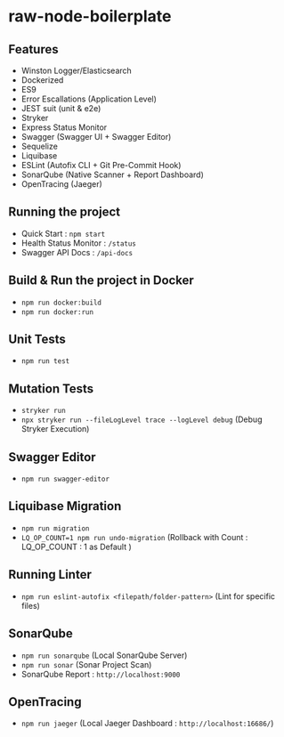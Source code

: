 # raw-node-boilerplate

## Features
- Winston Logger/Elasticsearch
- Dockerized
- ES9
- Error Escallations (Application Level)
- JEST suit (unit & e2e)
- Stryker
- Express Status Monitor
- Swagger (Swagger UI + Swagger Editor)
- Sequelize
- Liquibase
- ESLint (Autofix CLI + Git Pre-Commit Hook)
- SonarQube (Native Scanner + Report Dashboard)
- OpenTracing (Jaeger)

## Running the project
- Quick Start : `npm start`
- Health Status Monitor : `/status`
- Swagger API Docs : `/api-docs`

## Build & Run the project in Docker
- `npm run docker:build`
- `npm run docker:run`

## Unit Tests
- `npm run test`

##  Mutation Tests
- `stryker run`
- `npx stryker run --fileLogLevel trace --logLevel debug` (Debug Stryker Execution)

## Swagger Editor
- `npm run swagger-editor`

## Liquibase Migration
- `npm run migration`
- `LQ_OP_COUNT=1 npm run undo-migration` (Rollback with Count : LQ_OP_COUNT : 1 as Default )

## Running Linter
- `npm run eslint-autofix <filepath/folder-pattern>` (Lint for specific files)

## SonarQube
- `npm run sonarqube` (Local SonarQube Server)
- `npm run sonar` (Sonar Project Scan)
- SonarQube Report : `http://localhost:9000`

## OpenTracing
-  `npm run jaeger` (Local Jaeger Dashboard : `http://localhost:16686/`)